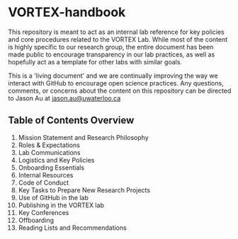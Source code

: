 # VORTEX-handbook
This repository is meant to act as an internal lab reference for key policies and core procedures related to the VORTEX Lab. While most of the content is highly specific to our research group, the entire document has been made public to encourage transparency in our lab practices, as well as hopefully act as a template for other labs with similar goals.

This is a 'living document' and we are continually improving the way we interact with GitHub to encourage open science practices. Any questions, comments, or concerns about the content on this repository can be directed to Jason Au at jason.au@uwaterloo.ca

## Table of Contents Overview
1. Mission Statement and Research Philosophy
2. Roles & Expectations
3. Lab Communications
4. Logistics and Key Policies
5. Onboarding Essentials
6. Internal Resources
7. Code of Conduct
8. Key Tasks to Prepare New Research Projects
9. Use of GitHub in the lab
10. Publishing in the VORTEX lab
11. Key Conferences
12. Offboarding
13. Reading Lists and Recommendations
